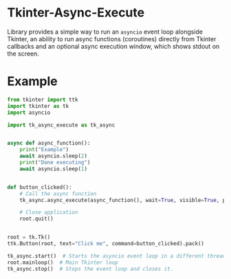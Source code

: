 # Tkinter-Async-Execute
Library provides a simple way to run an ``asyncio`` event loop alongside Tkinter, an ability to
run async functions (coroutines) directly from Tkinter callbacks and an optional async execution window, which
shows stdout on the screen.

# Example
```py
from tkinter import ttk
import tkinter as tk
import asyncio

import tk_async_execute as tk_async


async def async_function():
    print("Example")
    await asyncio.sleep(2)
    print("Done executing")
    await asyncio.sleep(1)


def button_clicked():
    # Call the async function
    tk_async.async_execute(async_function(), wait=True, visible=True, pop_up=True, callback=None, master=root)

    # Close application
    root.quit()


root = tk.Tk()
ttk.Button(root, text="Click me", command=button_clicked).pack()

tk_async.start()  # Starts the asyncio event loop in a different thread.
root.mainloop()  # Main Tkinter loop
tk_async.stop()  # Stops the event loop and closes it.
```
